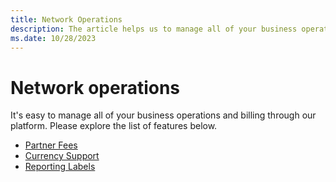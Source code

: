 ```yaml
---
title: Network Operations
description: The article helps us to manage all of your business operations and billing through the platform.
ms.date: 10/28/2023
---
```


# Network operations

It's easy to manage all of your business operations and billing through our platform. Please explore the list of features below.

- [Partner Fees](partner-fees.md)
- [Currency Support](currency-support.md)
- [Reporting Labels](reporting-labels.md)
